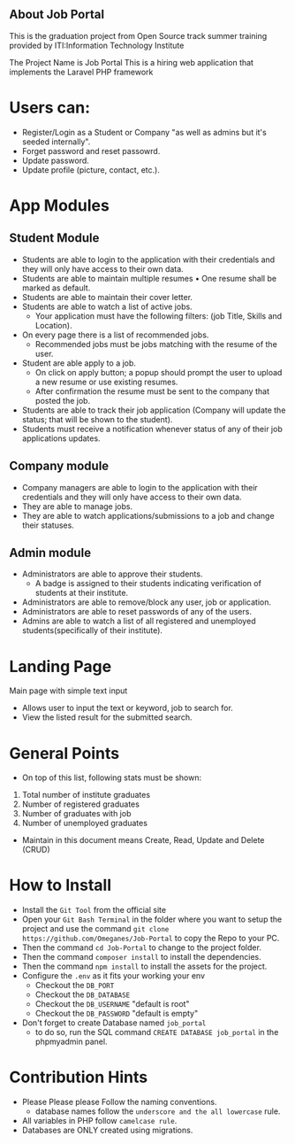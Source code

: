 ## About Job Portal

This is the graduation project from Open Source track summer training provided by ITI:Information Technology Institute

The Project Name is Job Portal
This is a hiring web application that implements the Laravel PHP framework

# Users can:
- Register/Login as a Student or Company "as well as admins but it's seeded internally".
- Forget password and reset passowrd.
- Update password.
- Update profile (picture, contact, etc.).

# App Modules

## Student Module

- Students are able to login to the application with their credentials and they will only have access to their own data.
- Students are able to maintain multiple resumes • One resume shall be marked as default.
- Students are able to maintain their cover letter.
- Students are able to watch a list of active jobs.
    - Your application must have the following filters: (job Title, Skills and Location).
- On every page there is a list of recommended jobs.
    - Recommended jobs must be jobs matching with the resume of the user.
- Student are able apply to a job.
    - On click on apply button; a popup should prompt the user to upload a new resume or use existing resumes.
    - After confirmation the resume must be sent to the company that posted the job.
- Students are able to track their job application (Company will update the status; that will be shown to the student).
- Students must receive a notification whenever status of any of their job applications updates.


## Company module

- Company managers are able to login to the application with their credentials and they will only have access to their own data.
- They are able to manage jobs.
- They are able to watch applications/submissions to a job and change their statuses.


## Admin module

- Administrators are able to approve their students.
    - A badge is assigned to their students indicating verification of students at their institute.
- Administrators are able to remove/block any user, job or application.
- Administrators are able to reset passwords of any of the users.
- Admins are able to watch a list of all registered and unemployed students(specifically of their institute).


# Landing Page

Main page with simple text input
- Allows user to input the text or keyword, job to search for.
- View the listed result for the submitted search.

# General Points
- On top of this list, following stats must be shown:
1. Total number of institute graduates
2. Number of registered graduates
3. Number of graduates with job
4. Number of unemployed graduates
- Maintain in this document means Create, Read, Update and Delete (CRUD)


# How to Install

- Install the `Git Tool` from the official site
- Open your `Git Bash Terminal` in the folder where you want to setup the project 
and use the command  `git clone https://github.com/Omeganes/Job-Portal` to copy the Repo to your PC.
- Then the command `cd Job-Portal` to change to the project folder.
- Then the command `composer install` to install the dependencies.
- Then the command `npm install` to install the assets for the project.
- Configure the `.env` as it fits your working your env
    - Checkout the `DB_PORT`
    - Checkout the `DB_DATABASE`
    - Checkout the `DB_USERNAME` "default is root"
    - Checkout the `DB_PASSWORD` "default is empty"
- Don't forget to create Database named `job_portal`
    - to do so, run the SQL command `CREATE DATABASE job_portal` in the phpmyadmin panel.

# Contribution Hints

- Please Please please Follow the naming conventions.
    - database names follow the `underscore and the all lowercase` rule.
- All variables in PHP follow `camelcase rule`.
- Databases are ONLY created using migrations.
